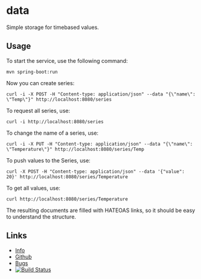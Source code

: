 data
====

Simple storage for timebased values.

Usage
-----

To start the service, use the following command:

    mvn spring-boot:run

Now you can create series:

    curl -i -X POST -H "Content-type: application/json" --data "{\"name\": \"Temp\"}" http://localhost:8080/series

To request all series, use:

    curl -i http://localhost:8080/series

To change the name of a series, use:

    curl -i -X PUT -H "Content-type: application/json" --data "{\"name\": \"Temperature\"}" http://localhost:8080/series/Temp

To push values to the Series, use:

    curl -X POST -H "Content-type: application/json" --data '{"value": 20}' http://localhost:8080/series/Temperature

To get all values, use:

    curl http://localhost:8080/series/Temperature

The resulting documents are filled with HATEOAS links, so it should be easy to understand the structure.

Links
-----

 - [Info](https://rynr.github.io/data/)
 - [Github](https://github.com/rynr/data)
 - [Bugs](https://github.com/rynr/data/issues)
 - [![Build Status](https://travis-ci.org/rynr/data.svg?branch=master)](https://travis-ci.org/rynr/data)

